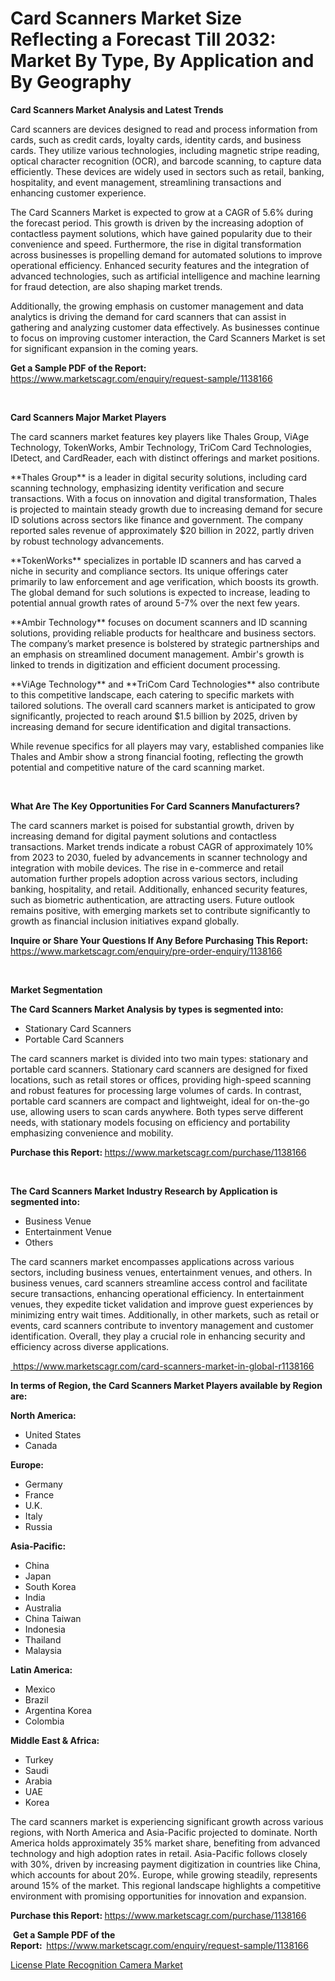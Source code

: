 <p><h1>Card Scanners Market Size Reflecting a Forecast Till 2032: Market By Type, By Application and By Geography</h1></p><p><strong>Card Scanners Market Analysis and Latest Trends</strong></p>
<p><p>Card scanners are devices designed to read and process information from cards, such as credit cards, loyalty cards, identity cards, and business cards. They utilize various technologies, including magnetic stripe reading, optical character recognition (OCR), and barcode scanning, to capture data efficiently. These devices are widely used in sectors such as retail, banking, hospitality, and event management, streamlining transactions and enhancing customer experience.</p><p>The Card Scanners Market is expected to grow at a CAGR of 5.6% during the forecast period. This growth is driven by the increasing adoption of contactless payment solutions, which have gained popularity due to their convenience and speed. Furthermore, the rise in digital transformation across businesses is propelling demand for automated solutions to improve operational efficiency. Enhanced security features and the integration of advanced technologies, such as artificial intelligence and machine learning for fraud detection, are also shaping market trends. </p><p>Additionally, the growing emphasis on customer management and data analytics is driving the demand for card scanners that can assist in gathering and analyzing customer data effectively. As businesses continue to focus on improving customer interaction, the Card Scanners Market is set for significant expansion in the coming years.</p></p>
<p><strong>Get a Sample PDF of the Report:&nbsp;</strong> <a href="https://www.marketscagr.com/enquiry/request-sample/1138166?utm_campaign=3440&utm_medium=2&utm_source=Github&utm_content=ia&utm_term=11042025&utm_id=card-scanners">https://www.marketscagr.com/enquiry/request-sample/1138166</a></p>
<p>&nbsp;</p>
<p><strong>Card Scanners Major Market Players</strong></p>
<p><p>The card scanners market features key players like Thales Group, ViAge Technology, TokenWorks, Ambir Technology, TriCom Card Technologies, IDetect, and CardReader, each with distinct offerings and market positions.</p><p>**Thales Group** is a leader in digital security solutions, including card scanning technology, emphasizing identity verification and secure transactions. With a focus on innovation and digital transformation, Thales is projected to maintain steady growth due to increasing demand for secure ID solutions across sectors like finance and government. The company reported sales revenue of approximately $20 billion in 2022, partly driven by robust technology advancements.</p><p>**TokenWorks** specializes in portable ID scanners and has carved a niche in security and compliance sectors. Its unique offerings cater primarily to law enforcement and age verification, which boosts its growth. The global demand for such solutions is expected to increase, leading to potential annual growth rates of around 5-7% over the next few years. </p><p>**Ambir Technology** focuses on document scanners and ID scanning solutions, providing reliable products for healthcare and business sectors. The company’s market presence is bolstered by strategic partnerships and an emphasis on streamlined document management. Ambir's growth is linked to trends in digitization and efficient document processing.</p><p>**ViAge Technology** and **TriCom Card Technologies** also contribute to this competitive landscape, each catering to specific markets with tailored solutions. The overall card scanners market is anticipated to grow significantly, projected to reach around $1.5 billion by 2025, driven by increasing demand for secure identification and digital transactions.</p><p>While revenue specifics for all players may vary, established companies like Thales and Ambir show a strong financial footing, reflecting the growth potential and competitive nature of the card scanning market.</p></p>
<p>&nbsp;</p>
<p><strong>What Are The Key Opportunities For Card Scanners Manufacturers?</strong></p>
<p><p>The card scanners market is poised for substantial growth, driven by increasing demand for digital payment solutions and contactless transactions. Market trends indicate a robust CAGR of approximately 10% from 2023 to 2030, fueled by advancements in scanner technology and integration with mobile devices. The rise in e-commerce and retail automation further propels adoption across various sectors, including banking, hospitality, and retail. Additionally, enhanced security features, such as biometric authentication, are attracting users. Future outlook remains positive, with emerging markets set to contribute significantly to growth as financial inclusion initiatives expand globally.</p></p>
<p><strong>Inquire or Share Your Questions If Any Before Purchasing This Report:</strong> <a href="https://www.marketscagr.com/enquiry/pre-order-enquiry/1138166?utm_campaign=3440&utm_medium=2&utm_source=Github&utm_content=ia&utm_term=11042025&utm_id=card-scanners">https://www.marketscagr.com/enquiry/pre-order-enquiry/1138166</a></p>
<p>&nbsp;</p>
<p><strong>Market Segmentation</strong></p>
<p><strong>The Card Scanners Market Analysis by types is segmented into:</strong></p>
<p><ul><li>Stationary Card Scanners</li><li>Portable Card Scanners</li></ul></p>
<p><p>The card scanners market is divided into two main types: stationary and portable card scanners. Stationary card scanners are designed for fixed locations, such as retail stores or offices, providing high-speed scanning and robust features for processing large volumes of cards. In contrast, portable card scanners are compact and lightweight, ideal for on-the-go use, allowing users to scan cards anywhere. Both types serve different needs, with stationary models focusing on efficiency and portability emphasizing convenience and mobility.</p></p>
<p><strong>Purchase this Report:&nbsp;</strong><a href="https://www.marketscagr.com/purchase/1138166?utm_campaign=3440&utm_medium=2&utm_source=Github&utm_content=ia&utm_term=11042025&utm_id=card-scanners">https://www.marketscagr.com/purchase/1138166</a></p>
<p>&nbsp;</p>
<p><strong>The Card Scanners Market Industry Research by Application is segmented into:</strong></p>
<p><ul><li>Business Venue</li><li>Entertainment Venue</li><li>Others</li></ul></p>
<p><p>The card scanners market encompasses applications across various sectors, including business venues, entertainment venues, and others. In business venues, card scanners streamline access control and facilitate secure transactions, enhancing operational efficiency. In entertainment venues, they expedite ticket validation and improve guest experiences by minimizing entry wait times. Additionally, in other markets, such as retail or events, card scanners contribute to inventory management and customer identification. Overall, they play a crucial role in enhancing security and efficiency across diverse applications.</p></p>
<p><a href="https://www.marketscagr.com/card-scanners-market-in-global-r1138166?utm_campaign=3440&utm_medium=2&utm_source=Github&utm_content=ia&utm_term=11042025&utm_id=card-scanners">&nbsp;https://www.marketscagr.com/card-scanners-market-in-global-r1138166</a></p>
<p><strong>In terms of Region, the Card Scanners Market Players available by Region are:</strong></p>
<p>
    <p> <strong> North America: </strong>
        <ul>
            <li>United States</li>
            <li>Canada</li>
        </ul>
        </p> 
    <p> <strong> Europe: </strong>
        <ul>
            <li>Germany</li>
            <li>France</li>
            <li>U.K.</li>
            <li>Italy</li>
            <li>Russia</li>
        </ul>
        </p> 
    <p> <strong> Asia-Pacific: </strong>
        <ul>
            <li>China</li>
            <li>Japan</li>
            <li>South Korea</li>
            <li>India</li>
            <li>Australia</li>
            <li>China Taiwan</li>
            <li>Indonesia</li>
            <li>Thailand</li>
            <li>Malaysia</li>
        </ul>
        </p> 
    <p> <strong> Latin America: </strong>
        <ul>
            <li>Mexico</li>
            <li>Brazil</li>
            <li>Argentina Korea</li>
            <li>Colombia</li>
        </ul>
        </p> 
    <p> <strong> Middle East & Africa: </strong>
        <ul>
            <li>Turkey</li>
            <li>Saudi</li>
            <li>Arabia</li>
            <li>UAE</li>
            <li>Korea</li>
        </ul>
    </p>
    </p>
<p><p>The card scanners market is experiencing significant growth across various regions, with North America and Asia-Pacific projected to dominate. North America holds approximately 35% market share, benefiting from advanced technology and high adoption rates in retail. Asia-Pacific follows closely with 30%, driven by increasing payment digitization in countries like China, which accounts for about 20%. Europe, while growing steadily, represents around 15% of the market. This regional landscape highlights a competitive environment with promising opportunities for innovation and expansion.</p></p>
<p><strong>Purchase this Report: </strong><a href="https://www.marketscagr.com/purchase/1138166?utm_campaign=3440&utm_medium=2&utm_source=Github&utm_content=ia&utm_term=11042025&utm_id=card-scanners">https://www.marketscagr.com/purchase/1138166</a></p>
<p>&nbsp;<strong>Get a Sample PDF of the Report:&nbsp;&nbsp;</strong><a href="https://www.marketscagr.com/enquiry/request-sample/1138166?utm_campaign=3440&utm_medium=2&utm_source=Github&utm_content=ia&utm_term=11042025&utm_id=card-scanners">https://www.marketscagr.com/enquiry/request-sample/1138166</a></p>
<p><strong></strong></p>
<p><p><a href="https://github.com/voigttyagi/Market-Research-Report-List-1/blob/main/license-plate-recognition-camera-market.md?utm_campaign=3440&utm_medium=2&utm_source=Github&utm_content=ia&utm_term=11042025&utm_id=card-scanners">License Plate Recognition Camera Market</a></p></p>